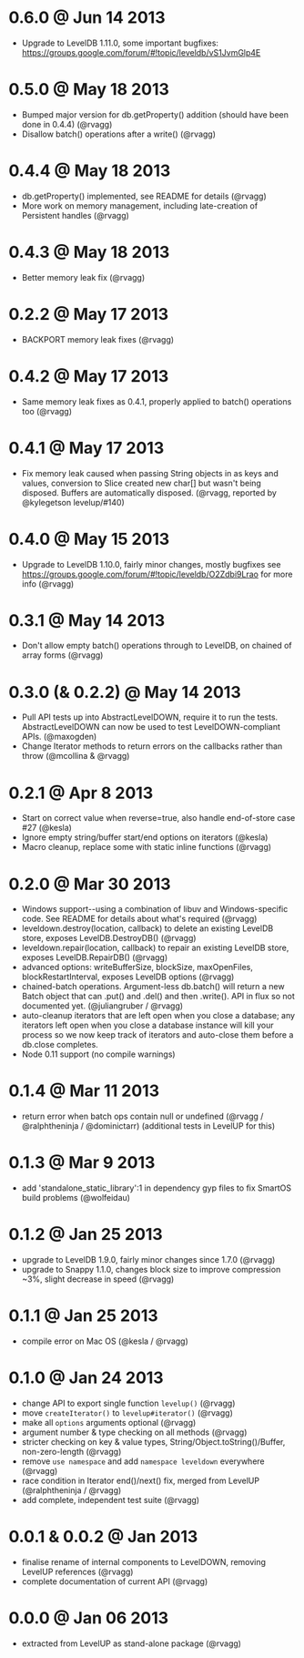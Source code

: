 0.6.0 @ Jun 14 2013
===================
  * Upgrade to LevelDB 1.11.0, some important bugfixes: https://groups.google.com/forum/#!topic/leveldb/vS1JvmGlp4E

0.5.0 @ May 18 2013
===================
  * Bumped major version for db.getProperty() addition (should have been done in 0.4.4) (@rvagg)
  * Disallow batch() operations after a write() (@rvagg)

0.4.4 @ May 18 2013
===================
  * db.getProperty() implemented, see README for details (@rvagg)
  * More work on memory management, including late-creation of Persistent handles (@rvagg)

0.4.3 @ May 18 2013
===================
  * Better memory leak fix (@rvagg)

0.2.2 @ May 17 2013
===================
  * BACKPORT memory leak fixes (@rvagg)

0.4.2 @ May 17 2013
===================
  * Same memory leak fixes as 0.4.1, properly applied to batch() operations too (@rvagg)

0.4.1 @ May 17 2013
===================
  * Fix memory leak caused when passing String objects in as keys and values, conversion to Slice created new char[] but wasn't being disposed. Buffers are automatically disposed. (@rvagg, reported by @kylegetson levelup/#140)

0.4.0 @ May 15 2013
===================
  * Upgrade to LevelDB 1.10.0, fairly minor changes, mostly bugfixes see https://groups.google.com/forum/#!topic/leveldb/O2Zdbi9Lrao for more info (@rvagg)

0.3.1 @ May 14 2013
===================
  * Don't allow empty batch() operations through to LevelDB, on chained of array forms (@rvagg)

0.3.0 (& 0.2.2) @ May 14 2013
===================
  * Pull API tests up into AbstractLevelDOWN, require it to run the tests. AbstractLevelDOWN can now be used to test LevelDOWN-compliant APIs. (@maxogden)
  * Change Iterator methods to return errors on the callbacks rather than throw (@mcollina & @rvagg)

0.2.1 @ Apr 8 2013
==================
  * Start on correct value when reverse=true, also handle end-of-store case #27 (@kesla)
  * Ignore empty string/buffer start/end options on iterators (@kesla)
  * Macro cleanup, replace some with static inline functions (@rvagg)

0.2.0 @ Mar 30 2013
===================
  * Windows support--using a combination of libuv and Windows-specific code. See README for details about what's required (@rvagg)
  * leveldown.destroy(location, callback) to delete an existing LevelDB store, exposes LevelDB.DestroyDB() (@rvagg)
  * leveldown.repair(location, callback) to repair an existing LevelDB store, exposes LevelDB.RepairDB() (@rvagg)
  * advanced options: writeBufferSize, blockSize, maxOpenFiles, blockRestartInterval, exposes LevelDB options (@rvagg)
  * chained-batch operations. Argument-less db.batch() will return a new Batch object that can .put() and .del() and then .write(). API in flux so not documented yet. (@juliangruber / @rvagg)
  * auto-cleanup iterators that are left open when you close a database; any iterators left open when you close a database instance will kill your process so we now keep track of iterators and auto-close them before a db.close completes.
  * Node 0.11 support (no compile warnings)

0.1.4 @ Mar 11 2013
===================
  * return error when batch ops contain null or undefined (@rvagg / @ralphtheninja / @dominictarr) (additional tests in LevelUP for this)

0.1.3 @ Mar 9 2013
==================
  * add 'standalone_static_library':1 in dependency gyp files to fix SmartOS build problems (@wolfeidau)

0.1.2 @ Jan 25 2013
===================
  * upgrade to LevelDB 1.9.0, fairly minor changes since 1.7.0 (@rvagg)
  * upgrade to Snappy 1.1.0, changes block size to improve compression ~3%, slight decrease in speed (@rvagg)

0.1.1 @ Jan 25 2013
===================
  * compile error on Mac OS (@kesla / @rvagg)

0.1.0 @ Jan 24 2013
===================
  * change API to export single function `levelup()` (@rvagg)
  * move `createIterator()` to `levelup#iterator()` (@rvagg)
  * make all `options` arguments optional (@rvagg)
  * argument number & type checking on all methods (@rvagg)
  * stricter checking on key & value types, String/Object.toString()/Buffer, non-zero-length (@rvagg)
  * remove `use namespace` and add `namespace leveldown` everywhere (@rvagg)
  * race condition in Iterator end()/next() fix, merged from LevelUP (@ralphtheninja / @rvagg)
  * add complete, independent test suite (@rvagg)

0.0.1 & 0.0.2 @ Jan 2013
========================
  * finalise rename of internal components to LevelDOWN, removing LevelUP references (@rvagg)
  * complete documentation of current API (@rvagg)

0.0.0 @ Jan 06 2013
===================
  * extracted from LevelUP as stand-alone package (@rvagg)
